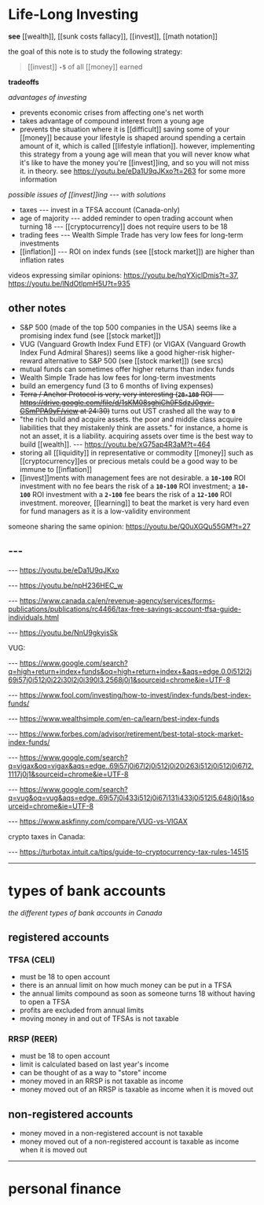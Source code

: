 # Life-Long Investing

**see** [[wealth]], [[sunk costs fallacy]], [[invest]], [[math notation]]

the goal of this note is to study the following strategy:

> [[invest]] **`-5`** of all [[money]] earned

**tradeoffs**

_advantages of investing_

- prevents economic crises from affecting one's net worth
- takes advantage of compound interest from a young age
- prevents the situation where it is [[difficult]] saving some of your [[money]] because your lifestyle is shaped around spending a certain amount of it, which is called [[lifestyle inflation]]. however, implementing this strategy from a young age will mean that you will never know what it's like to have the money you're [[invest]]ing, and so you will not miss it. in theory. see <https://youtu.be/eDa1U9qJKxo?t=263> for some more information

_possible issues of [[invest]]ing --- with solutions_

- taxes --- invest in a TFSA account (Canada-only)
- age of majority --- added reminder to open trading account when turning 18 --- [[cryptocurrency]] does not require users to be 18
- trading fees --- Wealth Simple Trade has very low fees for long-term investments
- [[inflation]] --- ROI on index funds (see [[stock market]]) are higher than inflation rates

videos expressing similar opinions: <https://youtu.be/hqYXjclDmis?t=37>, <https://youtu.be/lNdOtlpmH5U?t=935>

## other notes

- S&P 500 (made of the top 500 companies in the USA) seems like a promising index fund (see [[stock market]])
- VUG (Vanguard Growth Index Fund ETF) (or VIGAX (Vanguard Growth Index Fund Admiral Shares)) seems like a good higher-risk higher-reward alternative to S&P 500 (see [[stock market]]) (see srcs)
- mutual funds can sometimes offer higher returns than index funds
- Wealth Simple Trade has low fees for long-term investments
- build an emergency fund (3 to 6 months of living expenses)
- ~~Terra / Anchor Protocol is very, very interesting (**`20-100`** ROI --- <https://drive.google.com/file/d/1sKM08sghjCh0FSdzJ0gvir-GSmPPA9yF/view> at 24:30)~~ turns out UST crashed all the way to **`0`**
- "the rich build and acquire assets. the poor and middle class acquire liabilities that they mistakenly think are assets." for instance, a home is not an asset, it is a liability. acquiring assets over time is the best way to build [[wealth]]. --- <https://youtu.be/xG75ap4R3aM?t=464>
- storing all [[liquidity]] in representative or commodity [[money]] such as [[cryptocurrency]]es or precious metals could be a good way to be immune to [[inflation]]
- [[invest]]ments with management fees are not desirable. a **`10-100`** ROI investment with no fee bears the risk of a **`10-100`** ROI investment; a **`10-100`** ROI investment with a **`2-100`** fee bears the risk of a **`12-100`** ROI investment. moreover, [[learning]] to beat the market is very hard even for fund managers as it is a low-validity environment

someone sharing the same opinion: <https://youtu.be/Q0uXGQu55GM?t=27>

## ---

--- <https://youtu.be/eDa1U9qJKxo>

--- <https://youtu.be/npH236HEC_w>

--- <https://www.canada.ca/en/revenue-agency/services/forms-publications/publications/rc4466/tax-free-savings-account-tfsa-guide-individuals.html>

--- <https://youtu.be/NnU9gkyisSk>

VUG:

--- <https://www.google.com/search?q=high+return+index+funds&oq=high+return+index+&aqs=edge.0.0i512l2j69i57j0i512j0i22i30l2j0i390l3.2568j0j1&sourceid=chrome&ie=UTF-8>

--- <https://www.fool.com/investing/how-to-invest/index-funds/best-index-funds/>

--- <https://www.wealthsimple.com/en-ca/learn/best-index-funds>

--- <https://www.forbes.com/advisor/retirement/best-total-stock-market-index-funds/>

--- <https://www.google.com/search?q=vigax&oq=vigax&aqs=edge..69i57j0i67l2j0i512j0i20i263i512j0i512j0i67l2.1117j0j1&sourceid=chrome&ie=UTF-8>

--- <https://www.google.com/search?q=vug&oq=vug&aqs=edge..69i57j0i433i512j0i67i131i433j0i512l5.648j0j1&sourceid=chrome&ie=UTF-8>

--- <https://www.askfinny.com/compare/VUG-vs-VIGAX>

crypto taxes in Canada:

--- <https://turbotax.intuit.ca/tips/guide-to-cryptocurrency-tax-rules-14515>

---

# types of bank accounts

_the different types of bank accounts in Canada_

## registered accounts

### TFSA (CELI)

- must be 18 to open account
- there is an annual limit on how much money can be put in a TFSA
- the annual limits compound as soon as someone turns 18 without having to open a TFSA
- profits are excluded from annual limits
- moving money in and out of TFSAs is not taxable

### RRSP (REER)

- must be 18 to open account
- limit is calculated based on last year's income
- can be thought of as a way to "store" income
- money moved in an RRSP is not taxable as income
- money moved out of an RRSP is taxable as income when it is moved out

## non-registered accounts

- money moved in a non-registered account is not taxable
- money moved out of a non-registered account is taxable as income when it is moved out

---

# personal finance
